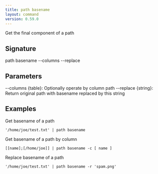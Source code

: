 ```yaml
---
title: path basename
layout: command
version: 0.59.0
---
```


Get the final component of a path

## Signature

path basename --columns --replace

## Parameters

  --columns {table}: Optionally operate by column path
  --replace {string}: Return original path with basename replaced by this string

## Examples

Get basename of a path
```shell
'/home/joe/test.txt' | path basename
```

Get basename of a path by column
```shell
[[name];[/home/joe]] | path basename -c [ name ]
```

Replace basename of a path
```shell
'/home/joe/test.txt' | path basename -r 'spam.png'
```

